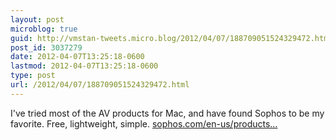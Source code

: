 ```yaml
---
layout: post
microblog: true
guid: http://vmstan-tweets.micro.blog/2012/04/07/188709051524329472.html
post_id: 3037279
date: 2012-04-07T13:25:18-0600
lastmod: 2012-04-07T13:25:18-0600
type: post
url: /2012/04/07/188709051524329472.html
---
```

I've tried most of the AV products for Mac, and have found Sophos to be my favorite. Free, lightweight, simple. <a href="http://www.sophos.com/en-us/products/free-tools/sophos-antivirus-for-mac-home-edition.aspx">sophos.com/en-us/products…</a>
